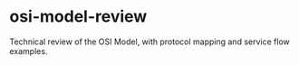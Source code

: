 # osi-model-review
Technical review of the OSI Model, with protocol mapping and service flow examples.
